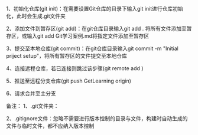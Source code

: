 1、初始化仓库(git init)：在需要设置Git仓库的目录下输入git init进行仓库初始化，此时会生成.git文件夹

2、添加文件到暂存区(git add)：在git仓库目录输入git add . 将所有文件添加至暂存区，或输入git add Git学习案例.md将指定文件添加至暂存区

3、提交至本地仓库(git commit)：在git仓库目录输入git commit -m "Initial priject setup"，将所有暂存区的文件提交至本地仓库

4、连接远程仓库，若已连接则跳过该步骤(git remote add  )

5、推送至远程分支仓库(git push GetLearning origin)

6、请求合并至主分支






备注：
1、.git文件夹：

2、.gitignore文件：忽略不需要进行版本控制的目录与文件，构建时自动生成的文件与临时文件，都不应纳入版本控制